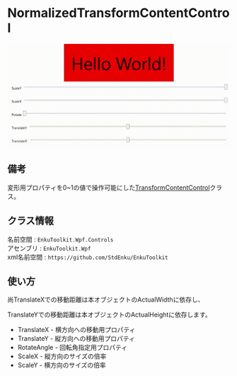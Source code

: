 # NormalizedTransformContentControl

![gif1](./imgs/gif1.gif)

## 備考

変形用プロパティを0~1の値で操作可能にした[TransformContentControl](../04.TransformContentControl/README.md)クラス。



## クラス情報

名前空間 : `EnkuToolkit.Wpf.Controls`<br/>アセンブリ : `EnkuToolkit.Wpf`<br/>xml名前空間 : `https://github.com/StdEnku/EnkuToolkit`



## 使い方

尚TranslateXでの移動距離は本オブジェクトのActualWidthに依存し、

TranslateYでの移動距離は本オブジェクトのActualHeightに依存します。



- TranslateX - 横方向への移動用プロパティ
- TranslateY - 縦方向への移動用プロパティ
- RotateAngle - 回転角指定用プロパティ
- ScaleX - 縦方向のサイズの倍率
- ScaleY - 横方向のサイズの倍率
